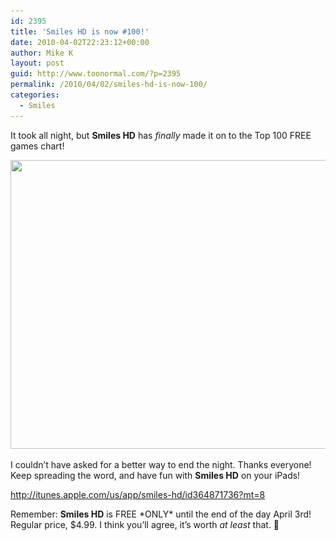 ```yaml
---
id: 2395
title: 'Smiles HD is now #100!'
date: 2010-04-02T22:23:12+00:00
author: Mike K
layout: post
guid: http://www.toonormal.com/?p=2395
permalink: /2010/04/02/smiles-hd-is-now-100/
categories:
  - Smiles
---
```

It took all night, but **Smiles HD** has _finally_ made it on to the Top 100 FREE games chart!

[<img src="/wp-content/uploads/2010/04/Free100-640x462.png" alt="" title="Free100" width="640" height="462" class="aligncenter size-large wp-image-2396" srcset="http://blog.toonormal.com/wp-content/uploads/2010/04/Free100-640x462.png 640w, http://blog.toonormal.com/wp-content/uploads/2010/04/Free100-449x325.png 449w, http://blog.toonormal.com/wp-content/uploads/2010/04/Free100.png 1145w" sizes="(max-width: 640px) 100vw, 640px" />](/wp-content/uploads/2010/04/Free100.png)

I couldn&#8217;t have asked for a better way to end the night. Thanks everyone! Keep spreading the word, and have fun with **Smiles HD** on your iPads!

<http://itunes.apple.com/us/app/smiles-hd/id364871736?mt=8>

Remember: **Smiles HD** is FREE \*ONLY\* until the end of the day April 3rd! Regular price, $4.99. I think you&#8217;ll agree, it&#8217;s worth _at least_ that. 🙂